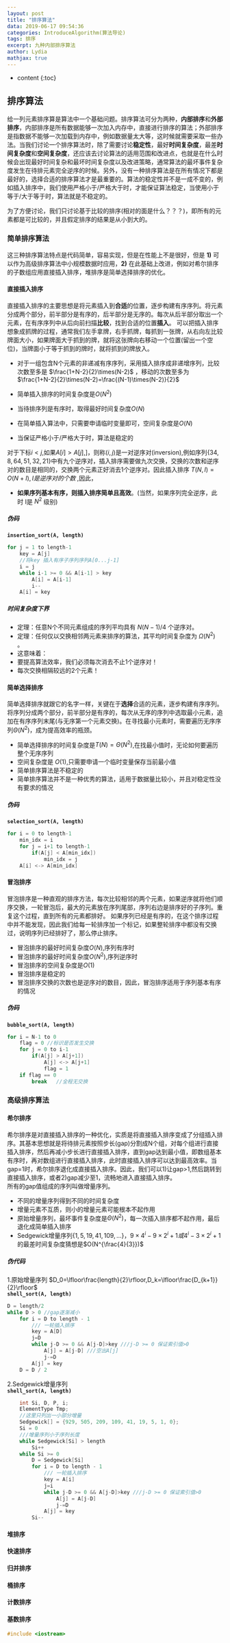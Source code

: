 ```yaml
---
layout: post
title: "排序算法"
data: 2019-06-17 09:54:36
categories: IntroduceAlgorithm(算法导论)
tags: 排序
excerpt: 九种内部排序算法
author: Lydia
mathjax: true
---
```



* content
{:toc}

## **排序算法**
给一列元素排序算是算法中一个基础问题。排序算法可分为两种，**内部排序**和**外部排序**，内部排序是所有数据能够一次加入内存中，直接进行排序的算法；外部排序是指数据不能够一次加载到内存中，例如数据量太大等，这时候就需要采取一些办法。当我们讨论一个排序算法时，除了需要讨论**稳定性**，最好**时间复杂度**，最差**时间复杂度**和**空间复杂度**，还应该去讨论算法的适用范围和改进点，也就是在什么时候会出现最好时间复杂和最坏时间复杂度以及改进策略，通常算法的最坏事件复杂度发生在待排元素完全逆序的时候。另外，没有一种排序算法是在所有情况下都是最好的，选择合适的排序算法才是最重要的。算法的稳定性并不是一成不变的，例如插入排序中，我们使用严格小于/严格大于时，才能保证算法稳定，当使用小于等于/大于等于时，算法就是不稳定的。

为了方便讨论，我们只讨论基于比较的排序(相对的面是什么？？？)，即所有的元素都是可比较的，并且假定排序的结果是从小到大的。
### **简单排序算法**
这三种排序算法特点是代码简单，容易实现，但是在性能上不是很好，但是 **1)** 可以作为高级排序算法中小规模数据时应用，**2)** 在此基础上改进，例如对希尔排序的子数组应用直接插入排序，堆排序是简单选择排序的优化。
#### **直接插入排序**
直接插入排序的主要思想是将元素插入到**合适**的位置，逐步构建有序序列。将元素分成两个部分，前半部分是有序的，后半部分是无序的。每次从后半部分取出一个元素，在有序序列中从后向前扫描**比较**，找到合适的位置**插入**。
可以把插入排序想象成抓牌的过程，通常我们左手拿牌，右手抓牌，每抓到一张牌，从右向左比较牌面大小，如果牌面大于抓到的牌，就将这张牌向右移动一个位置(留出一个空位)，当牌面小于等于抓到的牌时，就将抓到的牌放入。
  
- 对于一组包含N个元素的非递减有序序列，采用插入排序成非递增序列，比较次数至多是 $\frac{1+N-2}{2}\times(N-2)$ ，移动的次数至多为 $\frac{1+N-2}{2}\times(N-2)=\frac{(N-1)\times(N-2)}{2}$
     
- 简单插入排序的时间复杂度是$O(N^2)$
- 当待排序列是有序时，取得最好时间复杂度$O(N)$
- 在简单插入算法中，只需要申请临时变量即可，空间复杂度是$O(N)$
- 当保证严格小于/严格大于时，算法是稳定的

对于下标$i<j$,如果$A[i]>A[j]$,]，则称$(i,j)$是一对逆序对(inversion),例如序列$\{34, 8, 64, 51, 32, 21\}$中有九个逆序对，插入排序需要做九次交换，交换的次数和逆序对的数目是相同的，交换两个元素正好消去1个逆序对。因此插入排序 $T(N,I)=O(N+I),I是逆序对的个数$ ,因此，  
- **如果序列基本有序，则插入排序简单且高效**。(当然，如果序列完全逆序，此时 I是 $N^2$ 级别)

##### **伪码** 
**`insertion_sort(A, length)`**
```cpp
for j = 1 to length-1
    key = A[j]
    //将key 插入有序子序列序列A[0...j-1]
    i = j
    while i-1 >= 0 && A[i-1] > key
        A[i] = A[i-1]
        i--
    A[i] = key
```
##### **时间复杂度下界**
- 定理：任意N个不同元素组成的序列平均具有 $N(N-1)/4$ 个逆序对。
- 定理：任何仅以交换相邻两元素来排序的算法，其平均时间复杂度为 $\Omega(N^2)$ 。
- 这意味着：
 - 要提高算法效率，我们必须每次消去不止1个逆序对！
 - 每次交换相隔较远的2个元素！
   
#### **简单选择排序**
简单选择排序就跟它的名字一样，关键在于**选择**合适的元素，逐步构建有序序列。将序列分成两个部分，前半部分是有序的，每次从无序的序列中选取最小元素，追加在有序序列末尾(与无序第一个元素交换)。在寻找最小元素时，需要遍历无序序列$\Theta(N^2)$，成为提高效率的瓶颈。
- 简单选择排序的时间复杂度是$T(N)=\Theta(N^2)$,在找最小值时，无论如何要遍历整个无序序列
- 空间复杂度是 $O(1)$,只需要申请一个临时变量保存当前最小值
- 简单排序算法是不稳定的
- 简单排序算法并不是一种优秀的算法，适用于数据量比较小，并且对稳定性没有要求的情况
    
##### **伪码** 
**`selection_sort(A, length)`**
```cpp
for i = 0 to length-1
    min_idx = i
    for j = i+1 to length-1
        if(A[j] < A[min_idx])
            min_idx = j
    A[i] <-> A[min_idx]
```
#### **冒泡排序**
冒泡排序是一种直观的排序方法，每次比较相邻的两个元素，如果逆序就将他们顺序交换，一轮冒泡后，最大的元素放在序列尾部，序列右边是排序好的子序列。重复这个过程，直到所有的元素都排好。
如果序列已经是有序的，在这个排序过程中并不能发现，因此我们给每一轮排序加一个标记，如果整轮排序中都没有交换过，说明序列已经排好了，那么停止排序。
- 冒泡排序的最好时间复杂度$O(N)$,序列有序时
- 冒泡排序的最好时间复杂度$O(N^2)$,序列逆序时
- 冒泡排序的空间复杂度是$O(1)$
- 冒泡排序是稳定的
- 冒泡排序交换的次数也是逆序对的数目，因此，冒泡排序适用于序列基本有序的情况
    
##### **伪码** 
**`bubble_sort(A, length)`**
```cpp
for i = N-1 to 0
    flag = 0 //标识是否发生交换
    for j = 0 to i-1
        if(A[j] > A[j+1])
            A[j] <-> A[j+1]
            flag = 1 
    if flag == 0
        break   //全程无交换
```
### **高级排序算法**
#### **希尔排序**
希尔排序是对直接插入排序的一种优化，实质是将直接插入排序变成了分组插入排序。其基本思想就是将待排元素按照步长(gap)分割成N个组，对每个组进行直接插入排序，然后再减小步长进行直接插入排序，直到gap达到最小值，即数组基本有序时，再对数组进行直接插入排序，此时直接插入排序可以达到最高效率。当gap=1时，希尔排序退化成直接插入排序。因此，我们可以1)让gap>1,然后跳转到直接插入排序，或者2)gap减少至1，流畅地进入直接插入排序。    
所有的gap值组成的序列叫做增量序列。
- 不同的增量序列得到不同的时间复杂度
- 增量元素不互质，则小的增量元素可能根本不起作用
- 原始增量序列，最坏事件复杂度是$\Theta(N^2)$，每一次插入排序都不起作用，最后退化成简单插入排序
- Sedgewick增量序列$\{1,5,19,41,109,...\}$，$9\times4^i-9\times2^i+1或4^i-3\times2^i+1$的最差时间复杂度猜想是$O(N^{\frac{4}{3}})$
##### **伪代码**
1.原始增量序列  $D_0=\lfloor\frac{length}{2}\rfloor,D_k=\lfloor\frac{D_{k+1}}{2}\rfloor$   
**`shell_sort(A, length)`**
```cpp
D = length/2
while D > 0 //gap逐渐减小
    for i = D to length - 1
        /// 一轮插入排序
        key = A[D]
        j=D
        while j-D >= 0 && A[j-D]>key ///j-D >= 0 保证索引值>0
            A[j] = A[j-D] ///空出A[j]
            j-=D
        A[j] = key
    D = D / 2
```
2.Sedgewick增量序列  
**`shell_sort(A, length)`**
```cpp
    int Si, D, P, i;
    ElementType Tmp;
    //这里只列出一小部分增量
    Sedgewick[] = {929, 505, 209, 109, 41, 19, 5, 1, 0};
    Si = 0
    ///增量序列小于序列长度
    while Sedgewick[Si] > length
        Si++
    while Si >= 0
        D = Sedgewick[Si]
        for i = D to length - 1
            /// 一轮插入排序
            key = A[i]
            j=i
            while j-D >= 0 && A[j-D]>key ///j-D >= 0 保证索引值>0
                A[j] = A[j-D]
                j-=D
            A[j] = key
        Si--
```
#### **堆排序**
#### **快速排序**
#### **归并排序**
#### **桶排序**
#### **计数排序**
#### **基数排序**

```cpp
#include <iostream>
```

